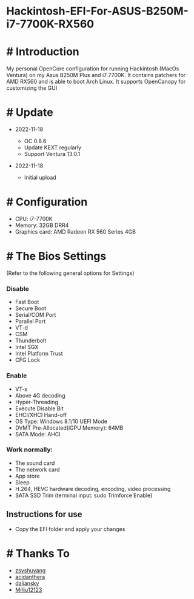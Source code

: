 # Hackintosh-EFI-For-ASUS-B250M-i7-7700K-RX560

# # Introduction

My personal OpenCore configuration for running Hackintosh (MacOs Ventura) on my Asus B250M Plus and i7 7700K.
It contains patchers for AMD RX560 and is able to boot Arch Linux.
It supports OpenCanopy for customizing the GUI

# # Update

- 2022-11-18

  - OC 0.8.6
  - Update KEXT regularly
  - Support Ventura 13.0.1

- 2022-11-18
  - Initial upload

# # Configuration

- CPU: i7-7700K
- Memory: 32GB DRR4
- Graphics card: AMD Radeon RX 560 Series 4GB

# # The Bios Settings

(Refer to the following general options for Settings)

### Disable

- Fast Boot
- Secure Boot
- Serial/COM Port
- Parallel Port
- VT-d
- CSM
- Thunderbolt
- Intel SGX
- Intel Platform Trust
- CFG Lock

### Enable

- VT-x
- Above 4G decoding
- Hyper-Threading
- Execute Disable Bit
- EHCI/XHCI Hand-off
- OS Type: Windows 8.1/10 UEFI Mode
- DVMT Pre-Allocated(iGPU Memory): 64MB
- SATA Mode: AHCI

### Work normally:

- The sound card
- The network card
- App store
- Sleep
- H.264, HEVC hardware decoding, encoding, video processing
- SATA SSD Trim (terminal input: sudo Trimforce Enable)

## Instructions for use

- Copy the EFI folder and apply your changes

# # Thanks To

- [zsyshuyang](https://github.com/zsyshuyang/Hackintosh-EFI-For-ASUS-B250M-PLUS-i5-7500-RX580)
- [acidanthera](https://github.com/acidanthera)
- [daliansky](https://github.com/daliansky/)
- [Mrliu12123](http://bbs.pcbeta.com/viewthread-1851046-1-1.html)
